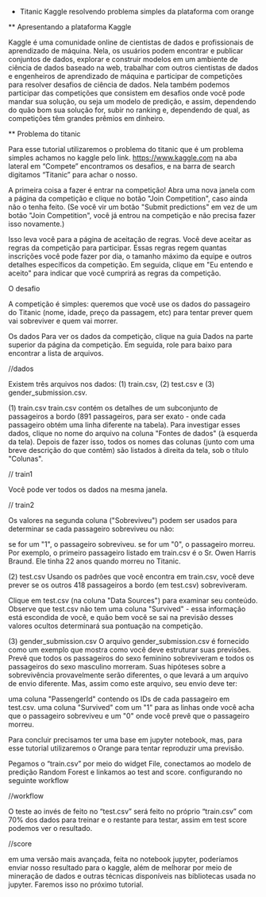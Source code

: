 * Titanic Kaggle resolvendo problema simples da plataforma com orange

** Apresentando a plataforma Kaggle

Kaggle é uma comunidade online de cientistas de dados e profissionais de aprendizado de máquina. Nela, os usuários podem encontrar e publicar conjuntos de dados, explorar e construir modelos em um ambiente de ciência de dados baseado na web, trabalhar com outros cientistas de dados e engenheiros de aprendizado de máquina e participar de competições para resolver desafios de ciência de dados. Nela também podemos participar das competições que consistem em desafios onde você pode mandar sua solução, ou seja um modelo de predição, e assim, dependendo do quão bom sua solução for, subir no ranking e, dependendo de qual, as competições têm grandes prêmios em dinheiro.

** Problema do titanic

Para esse tutorial utilizaremos o problema do titanic que é um problema simples achamos no kaggle pelo link. 
https://www.kaggle.com
na aba lateral em “Compete” encontramos os desafios, e na barra de search digitamos “Titanic” para achar o nosso.

A primeira coisa a fazer é entrar na competição! Abra uma nova janela com a página da competição e clique no botão "Join Competition", caso ainda não o tenha feito. (Se você vir um botão "Submit predictions" em vez de um botão "Join Competition", você já entrou na competição e não precisa fazer isso novamente.)

Isso leva você para a página de aceitação de regras. Você deve aceitar as regras da competição para participar. Essas regras regem quantas inscrições você pode fazer por dia, o tamanho máximo da equipe e outros detalhes específicos da competição. Em seguida, clique em "Eu entendo e aceito" para indicar que você cumprirá as regras da competição.

O desafio

A competição é simples: queremos que você use os dados do passageiro do Titanic (nome, idade, preço da passagem, etc) para tentar prever quem vai sobreviver e quem vai morrer.

Os dados
Para ver os dados da competição, clique na guia Dados na parte superior da página da competição. Em seguida, role para baixo para encontrar a lista de arquivos.

//dados

Existem três arquivos nos dados: (1) train.csv, (2) test.csv e (3) gender_submission.csv.

(1) train.csv
train.csv contém os detalhes de um subconjunto de passageiros a bordo (891 passageiros, para ser exato - onde cada passageiro obtém uma linha diferente na tabela). Para investigar esses dados, clique no nome do arquivo na coluna "Fontes de dados" (à esquerda da tela). Depois de fazer isso, todos os nomes das colunas (junto com uma breve descrição do que contêm) são listados à direita da tela, sob o título "Colunas".

// train1

Você pode ver todos os dados na mesma janela.

// train2

Os valores na segunda coluna ("Sobreviveu") podem ser usados ​​para determinar se cada passageiro sobreviveu ou não:

se for um "1", o passageiro sobreviveu.
se for um "0", o passageiro morreu.
Por exemplo, o primeiro passageiro listado em train.csv é o Sr. Owen Harris Braund. Ele tinha 22 anos quando morreu no Titanic.

(2) test.csv
Usando os padrões que você encontra em train.csv, você deve prever se os outros 418 passageiros a bordo (em test.csv) sobreviveram.

Clique em test.csv (na coluna "Data Sources") para examinar seu conteúdo. Observe que test.csv não tem uma coluna "Survived" - essa informação está escondida de você, e quão bem você se sai na previsão desses valores ocultos determinará sua pontuação na competição.

(3) gender_submission.csv
O arquivo gender_submission.csv é fornecido como um exemplo que mostra como você deve estruturar suas previsões. Prevê que todos os passageiros do sexo feminino sobreviveram e todos os passageiros do sexo masculino morreram. Suas hipóteses sobre a sobrevivência provavelmente serão diferentes, o que levará a um arquivo de envio diferente. Mas, assim como este arquivo, seu envio deve ter:

uma coluna "PassengerId" contendo os IDs de cada passageiro em test.csv.
uma coluna "Survived" com um "1" para as linhas onde você acha que o passageiro sobreviveu e um "0" onde você prevê que o passageiro morreu.

Para concluir precisamos ter uma base em jupyter notebook, mas, para esse tutorial utilizaremos o Orange para tentar reproduzir uma previsão.

Pegamos o “train.csv” por meio do widget File,  conectamos ao modelo de predição Random Forest e linkamos ao test and score. configurando no seguinte workflow

//workflow

O teste ao invés de feito no “test.csv” será feito no próprio “train.csv” com 70% dos dados para treinar e o restante para testar, assim em test score podemos ver o resultado.

//score

em uma versão mais avançada, feita no notebook jupyter, poderíamos enviar nosso resultado para o kaggle, além de melhorar por meio de mineração de dados e outras técnicas disponíveis nas bibliotecas usada no jupyter. Faremos isso no próximo tutorial.
